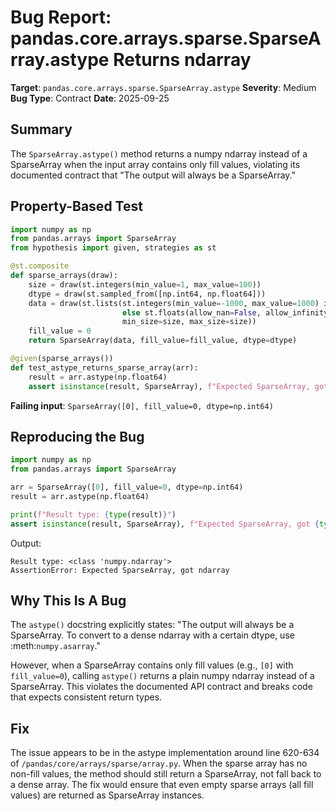 # Bug Report: pandas.core.arrays.sparse.SparseArray.astype Returns ndarray

**Target**: `pandas.core.arrays.sparse.SparseArray.astype`
**Severity**: Medium
**Bug Type**: Contract
**Date**: 2025-09-25

## Summary

The `SparseArray.astype()` method returns a numpy ndarray instead of a SparseArray when the input array contains only fill values, violating its documented contract that "The output will always be a SparseArray."

## Property-Based Test

```python
import numpy as np
from pandas.arrays import SparseArray
from hypothesis import given, strategies as st

@st.composite
def sparse_arrays(draw):
    size = draw(st.integers(min_value=1, max_value=100))
    dtype = draw(st.sampled_from([np.int64, np.float64]))
    data = draw(st.lists(st.integers(min_value=-1000, max_value=1000) if dtype == np.int64
                         else st.floats(allow_nan=False, allow_infinity=False),
                         min_size=size, max_size=size))
    fill_value = 0
    return SparseArray(data, fill_value=fill_value, dtype=dtype)

@given(sparse_arrays())
def test_astype_returns_sparse_array(arr):
    result = arr.astype(np.float64)
    assert isinstance(result, SparseArray), f"Expected SparseArray, got {type(result)}"
```

**Failing input**: `SparseArray([0], fill_value=0, dtype=np.int64)`

## Reproducing the Bug

```python
import numpy as np
from pandas.arrays import SparseArray

arr = SparseArray([0], fill_value=0, dtype=np.int64)
result = arr.astype(np.float64)

print(f"Result type: {type(result)}")
assert isinstance(result, SparseArray), f"Expected SparseArray, got {type(result).__name__}"
```

Output:
```
Result type: <class 'numpy.ndarray'>
AssertionError: Expected SparseArray, got ndarray
```

## Why This Is A Bug

The `astype()` docstring explicitly states: "The output will always be a SparseArray. To convert to a dense ndarray with a certain dtype, use :meth:`numpy.asarray`."

However, when a SparseArray contains only fill values (e.g., `[0]` with `fill_value=0`), calling `astype()` returns a plain numpy ndarray instead of a SparseArray. This violates the documented API contract and breaks code that expects consistent return types.

## Fix

The issue appears to be in the astype implementation around line 620-634 of `/pandas/core/arrays/sparse/array.py`. When the sparse array has no non-fill values, the method should still return a SparseArray, not fall back to a dense array. The fix would ensure that even empty sparse arrays (all fill values) are returned as SparseArray instances.